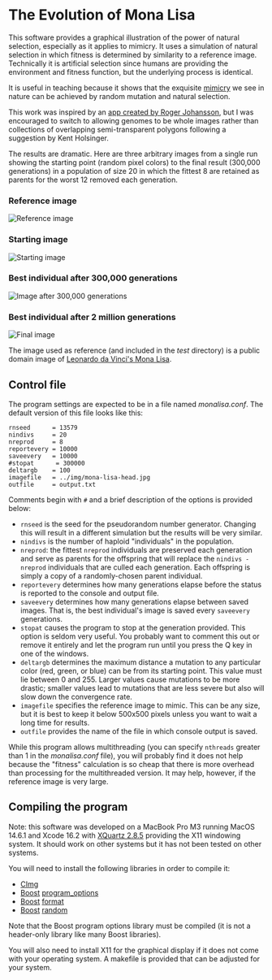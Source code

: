 # The Evolution of Mona Lisa

This software provides a graphical illustration of the power of natural selection, especially as it applies to mimicry. It uses a simulation of natural selection in which fitness is determined by similarity to a reference image. Technically it is artificial selection since humans are providing the environment and fitness function, but the underlying process is identical.

It is useful in teaching because it shows that the exquisite [mimicry](https://en.wikipedia.org/wiki/Mimicry) we see in nature can be achieved by random mutation and natural selection.

This work was inspired by an [app created by Roger Johansson](https://rogerjohansson.blog/2008/12/07/genetic-programming-evolution-of-mona-lisa/), but I was encouraged to switch to allowing genomes to be whole images rather than collections of overlapping semi-transparent polygons following a suggestion by Kent Holsinger.

The results are dramatic. Here are three arbitrary images from a single run showing the starting point (random pixel colors) to the final result (300,000 generations) in a population of size 20 in which the fittest 8 are retained as parents for the worst 12 removed each generation.

### Reference image

![Reference image](https://github.com/plewis/monalisa/blob/main/img/mona-lisa-head.jpg?raw=true)

### Starting image

![Starting image](https://github.com/plewis/monalisa/blob/main/img/start.jpg?raw=true)

### Best individual after 300,000 generations

![Image after 300,000 generations](https://github.com/plewis/monalisa/blob/main/img/300k.jpg?raw=true)

### Best individual after 2 million generations

![Final image](https://github.com/plewis/monalisa/blob/main/img/final.jpg?raw=true)
  
The image used as reference (and included in the _test_ directory) is a public domain image of [Leonardo da Vinci's Mona Lisa](https://en.wikipedia.org/wiki/Mona_Lisa#/media/File:Mona_Lisa,_by_Leonardo_da_Vinci,_from_C2RMF_retouched.jpg).

## Control file

The program settings are expected to be in a file named _monalisa.conf_. The default version of this file looks like this:

    rnseed      = 13579
    nindivs     = 20
    nreprod     = 8
    reportevery = 10000
    saveevery   = 10000
    #stopat      = 300000
    deltargb    = 100
    imagefile   = ../img/mona-lisa-head.jpg
    outfile     = output.txt

Comments begin with `#` and a brief description of the options is provided below:

* `rnseed` is the seed for the pseudorandom number generator. Changing this will result in a different simulation but the results will be very similar.
* `nindivs` is the number of haploid "individuals" in the population.
* `nreprod`: the fittest `nreprod` individuals are preserved each generation and serve as parents for the offspring that will replace the `nindivs - nreprod` individuals that are culled each generation. Each offspring is simply a copy of a randomly-chosen parent individual.
* `reportevery` determines how many generations elapse before the status is reported to the console and output file.
* `saveevery` determines how many generations elapse between saved images. That is, the best individual's image is saved every `saveevery` generations.
* `stopat` causes the program to stop at the generation provided. This option is seldom very useful. You probably want to comment this out or remove it entirely and let the program run until you press the Q key in one of the windows.
* `deltargb` determines the maximum distance a mutation to any particular color (red, green, or blue) can be from its starting point. This value must lie between 0 and 255. Larger values cause mutations to be more drastic; smaller values lead to mutations that are less severe but also will slow down the convergence rate.
* `imagefile` specifies the reference image to mimic. This can be any size, but it is best to keep it below 500x500 pixels unless you want to wait a long time for results.
* `outfile` provides the name of the file in which console output is saved.

While this program allows multithreading (you can specify `nthreads` greater than 1 in the _monalisa.conf_ file), you will probably find it does not help because the "fitness" calculation is so cheap that there
is more overhead than processing for the multithreaded version. It may help, however, if the reference image is very large.

## Compiling the program

Note: this software was developed on a MacBook Pro M3 running MacOS 14.6.1 and Xcode 16.2 with [XQuartz 2.8.5](https://www.xquartz.org/) providing the X11 windowing system. It should work on other systems but it has not been tested on other systems.

You will need to install the following libraries in order to compile it:

* [CImg](https://cimg.eu/index.html)
* [Boost](https://www.boost.org) [program_options](https://www.boost.org/doc/libs/1_87_0/doc/html/program_options.html)
* [Boost](https://www.boost.org) [format](https://www.boost.org/doc/libs/1_87_0/libs/format/)
* [Boost](https://www.boost.org) [random](https://www.boost.org/doc/libs/1_87_0/doc/html/boost_random.html)

Note that the Boost program options library must be compiled (it is not a header-only library like many Boost libraries).

You will also need to install X11 for the graphical display if it does not come with your operating system.
A makefile is provided that can be adjusted for your system.


